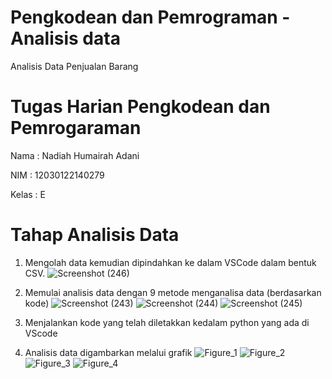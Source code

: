 # Pengkodean dan Pemrograman - Analisis data
Analisis Data Penjualan Barang

# Tugas Harian Pengkodean dan Pemrogaraman
Nama : Nadiah Humairah Adani

NIM : 12030122140279

Kelas : E

# Tahap Analisis Data
1. Mengolah data kemudian dipindahkan ke dalam VSCode dalam bentuk CSV.
![Screenshot (246)](https://github.com/NadiahHumairahAdani/AnalisisDataPenjualanBarang/assets/167257717/ca1ebc28-b2fc-47f3-8b54-36fead192163)
2. Memulai analisis data dengan 9 metode menganalisa data (berdasarkan kode)
![Screenshot (243)](https://github.com/NadiahHumairahAdani/AnalisisDataPenjualanBarang/assets/167257717/25a0877a-136e-4e20-b80f-2875fe700fcc)
![Screenshot (244)](https://github.com/NadiahHumairahAdani/AnalisisDataPenjualanBarang/assets/167257717/2a0274e7-d257-41fd-becf-40749e206ebc)
![Screenshot (245)](https://github.com/NadiahHumairahAdani/AnalisisDataPenjualanBarang/assets/167257717/feea24fb-25c1-4448-9b6a-92229b551f82)
3. Menjalankan kode yang telah diletakkan kedalam python yang ada di VScode

4. Analisis data digambarkan melalui grafik
![Figure_1](https://github.com/NadiahHumairahAdani/AnalisisDataPenjualanBarang/assets/167257717/52c69ce7-bc8c-464e-82c8-03d3e6411adc)
![Figure_2](https://github.com/NadiahHumairahAdani/AnalisisDataPenjualanBarang/assets/167257717/df4bd4bf-220d-447b-89f7-e00bf95f6b98)
![Figure_3](https://github.com/NadiahHumairahAdani/AnalisisDataPenjualanBarang/assets/167257717/319e6be4-c60b-495b-88ea-36616ebee580)
![Figure_4](https://github.com/NadiahHumairahAdani/AnalisisDataPenjualanBarang/assets/167257717/e453ab47-35e6-4a72-932f-ed7c67d15a59)
